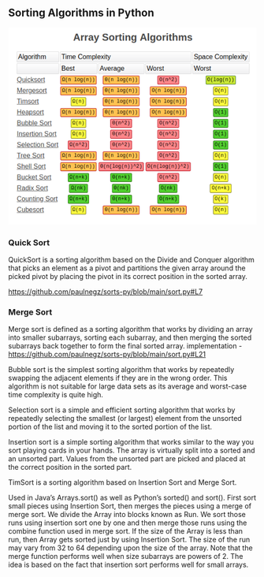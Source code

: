 ## Sorting Algorithms in Python

![alt text](https://github.com/paulnegz/sorts-py/blob/main/sorts.png)

### Quick Sort 

QuickSort is a sorting algorithm based on the Divide and Conquer algorithm that picks an element as a pivot and partitions the given array around the picked pivot by placing the pivot in its correct position in the sorted array.

https://github.com/paulnegz/sorts-py/blob/main/sort.py#L7


### Merge Sort

Merge sort is defined as a sorting algorithm that works by dividing an array into smaller subarrays, sorting each subarray, and then merging the sorted subarrays back together to form the final sorted array.
implementation - https://github.com/paulnegz/sorts-py/blob/main/sort.py#L21


Bubble sort is the simplest sorting algorithm that works by repeatedly swapping the adjacent elements if they are in the wrong order. This algorithm is not suitable for large data sets as its average and worst-case time complexity is quite high.

Selection sort is a simple and efficient sorting algorithm that works by repeatedly selecting the smallest (or largest) element from the unsorted portion of the list and moving it to the sorted portion of the list. 

Insertion sort is a simple sorting algorithm that works similar to the way you sort playing cards in your hands. The array is virtually split into a sorted and an unsorted part. Values from the unsorted part are picked and placed at the correct position in the sorted part.



TimSort is a sorting algorithm based on Insertion Sort and Merge Sort.

Used in Java’s Arrays.sort() as well as Python’s sorted() and sort().
First sort small pieces using Insertion Sort, then merges the pieces using a merge of merge sort.
We divide the Array into blocks known as Run. We sort those runs using insertion sort one by one and then merge those runs using the combine function used in merge sort. If the size of the Array is less than run, then Array gets sorted just by using Insertion Sort. The size of the run may vary from 32 to 64 depending upon the size of the array. Note that the merge function performs well when size subarrays are powers of 2. The idea is based on the fact that insertion sort performs well for small arrays.
